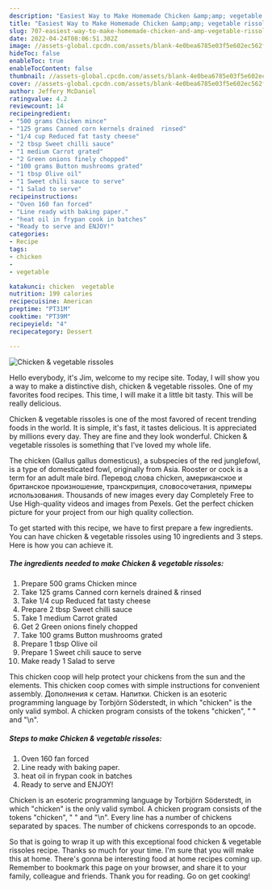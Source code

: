 ```yaml
---
description: "Easiest Way to Make Homemade Chicken &amp;amp; vegetable rissoles"
title: "Easiest Way to Make Homemade Chicken &amp;amp; vegetable rissoles"
slug: 707-easiest-way-to-make-homemade-chicken-and-amp-vegetable-rissoles
date: 2022-04-24T08:06:51.302Z
image: //assets-global.cpcdn.com/assets/blank-4e0bea6785e03f5e602ec562f230caae08da540cada707380b4fe1bbebba43da.png
hideToc: false
enableToc: true
enableTocContent: false
thumbnail: //assets-global.cpcdn.com/assets/blank-4e0bea6785e03f5e602ec562f230caae08da540cada707380b4fe1bbebba43da.png
cover: //assets-global.cpcdn.com/assets/blank-4e0bea6785e03f5e602ec562f230caae08da540cada707380b4fe1bbebba43da.png
author: Jeffery McDaniel
ratingvalue: 4.2
reviewcount: 14
recipeingredient:
- "500 grams Chicken mince"
- "125 grams Canned corn kernels drained  rinsed"
- "1/4 cup Reduced fat tasty cheese"
- "2 tbsp Sweet chilli sauce"
- "1 medium Carrot grated"
- "2 Green onions finely chopped"
- "100 grams Button mushrooms grated"
- "1 tbsp Olive oil"
- "1 Sweet chili sauce to serve"
- "1 Salad to serve"
recipeinstructions:
- "Oven 160 fan forced"
- "Line ready with baking paper."
- "heat oil in frypan cook in batches"
- "Ready to serve and ENJOY!"
categories:
- Recipe
tags:
- chicken
- 
- vegetable

katakunci: chicken  vegetable 
nutrition: 199 calories
recipecuisine: American
preptime: "PT31M"
cooktime: "PT39M"
recipeyield: "4"
recipecategory: Dessert

---
```



![Chicken &amp; vegetable rissoles](//assets-global.cpcdn.com/assets/blank-4e0bea6785e03f5e602ec562f230caae08da540cada707380b4fe1bbebba43da.png)

Hello everybody, it's Jim, welcome to my recipe site. Today, I will show you a way to make a distinctive dish, chicken &amp; vegetable rissoles. One of my favorites food recipes. This time, I will make it a little bit tasty. This will be really delicious.

Chicken &amp; vegetable rissoles is one of the most favored of recent trending foods in the world. It is simple, it's fast, it tastes delicious. It is appreciated by millions every day. They are fine and they look wonderful. Chicken &amp; vegetable rissoles is something that I've loved my whole life.

The chicken (Gallus gallus domesticus), a subspecies of the red junglefowl, is a type of domesticated fowl, originally from Asia. Rooster or cock is a term for an adult male bird. Перевод слова chicken, американское и британское произношение, транскрипция, словосочетания, примеры использования. Thousands of new images every day Completely Free to Use High-quality videos and images from Pexels. Get the perfect chicken picture for your project from our high quality collection.


To get started with this recipe, we have to first prepare a few ingredients. You can have chicken &amp; vegetable rissoles using 10 ingredients and 3 steps. Here is how you can achieve it.

<!--inarticleads1-->

##### The ingredients needed to make Chicken &amp; vegetable rissoles:

1. Prepare 500 grams Chicken mince
1. Take 125 grams Canned corn kernels drained &amp; rinsed
1. Take 1/4 cup Reduced fat tasty cheese
1. Prepare 2 tbsp Sweet chilli sauce
1. Take 1 medium Carrot grated
1. Get 2 Green onions finely chopped
1. Take 100 grams Button mushrooms grated
1. Prepare 1 tbsp Olive oil
1. Prepare 1 Sweet chili sauce to serve
1. Make ready 1 Salad to serve


This chicken coop will help protect your chickens from the sun and the elements. This chicken coop comes with simple instructions for convenient assembly. Дополнения к сетам. Напитки. Chicken is an esoteric programming language by Torbjörn Söderstedt, in which &#34;chicken&#34; is the only valid symbol. A chicken program consists of the tokens &#34;chicken&#34;, &#34; &#34; and &#34;\n&#34;. 

<!--inarticleads2-->

##### Steps to make Chicken &amp; vegetable rissoles:

1. Oven 160 fan forced
1. Line ready with baking paper.
1. heat oil in frypan cook in batches
1. Ready to serve and ENJOY!

Chicken is an esoteric programming language by Torbjörn Söderstedt, in which &#34;chicken&#34; is the only valid symbol. A chicken program consists of the tokens &#34;chicken&#34;, &#34; &#34; and &#34;\n&#34;. Every line has a number of chickens separated by spaces. The number of chickens corresponds to an opcode. 

So that is going to wrap it up with this exceptional food chicken &amp; vegetable rissoles recipe. Thanks so much for your time. I'm sure that you will make this at home. There's gonna be interesting food at home recipes coming up. Remember to bookmark this page on your browser, and share it to your family, colleague and friends. Thank you for reading. Go on get cooking!
